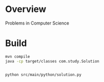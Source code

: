 # Overview
Problems in Computer Science


# Build
```bash
mvn compile
java -cp target/classes com.study.Solution


python src/main/python/solution.py
```